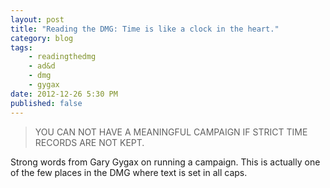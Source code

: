 ```yaml
---
layout: post
title: "Reading the DMG: Time is like a clock in the heart."
category: blog
tags:  
    - readingthedmg
    - ad&d
    - dmg
    - gygax
date: 2012-12-26 5:30 PM
published: false
---
```


> YOU CAN NOT HAVE A MEANINGFUL CAMPAIGN IF STRICT TIME RECORDS ARE NOT KEPT.

Strong words from Gary Gygax on running a campaign. This is actually one of the few places in the DMG where text is set in all caps. 